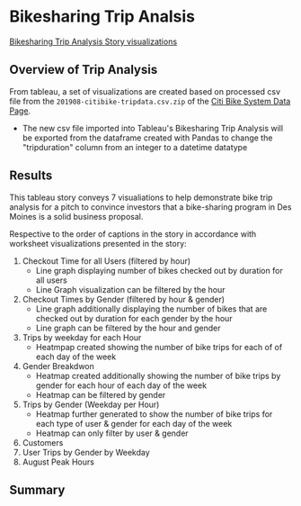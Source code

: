 # Bikesharing Trip Analsis
[Bikesharing Trip Analysis Story visualizations](https://public.tableau.com/app/profile/vincent.zhang3409/viz/BikesharingTripAnalysis/TripAnalysis?publish=yes)

## Overview of Trip Analysis
From tableau, a set of visualizations are created based on processed csv file from the <code>201908-citibike-tripdata.csv.zip</code> of the [Citi Bike System Data Page](https://www.citibikenyc.com/system-data). 
- The new csv file imported into Tableau's Bikesharing Trip Analysis will be exported from the dataframe created with Pandas to change the "tripduration" column from an integer to a datetime datatype 


## Results
This tableau story conveys 7 visualiations to help demonstrate bike trip analysis for a pitch to convince investors that a bike-sharing program in Des Moines is a solid business proposal.  

Respective to the order of captions in the story in accordance with worksheet visualizations presented in the story:
1) Checkout Time for all Users (filtered by hour)
   - Line graph displaying number of bikes checked out by duration for all users
   - Line Graph visualization can be filtered by the hour
2) Checkout Times by Gender (filtered by hour & gender)
   - Line graph additionally displaying the number of bikes that are checked out by duration for each gender by the hour
   - Line graph can be filtered by the hour and gender
3) Trips by weekday for each Hour
   - Heatmpap created showing the number of bike trips for each of of each day of the week
4) Gender Breakdwon
   - Heatmap created additionally showing the number of bike trips by gender for each hour of each day of the week
   - Heatmap can be filtered by gender
5) Trips by Gender (Weekday per Hour)
   - Heatmap further generated to show the number of bike trips for each type of user & gender for each day of the week
   - Heatmap can only filter by user & gender
7) Customers
8) User Trips by Gender by Weekday
9) August Peak Hours

## Summary
